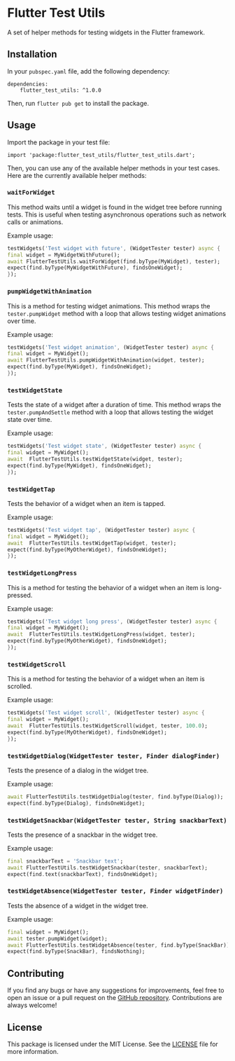 

# Flutter Test Utils

A set of helper methods for testing widgets in the Flutter framework.

## Installation

In your `pubspec.yaml` file, add the following dependency:



``` 
dependencies: 
    flutter_test_utils: ^1.0.0
```   
    
Then, run `flutter pub get` to install the package.

## Usage

Import the package in your test file:


`import 'package:flutter_test_utils/flutter_test_utils.dart';`

Then, you can use any of the available helper methods in your test cases. Here are the currently available helper methods:

### `waitForWidget`

This method waits until a widget is found in the widget tree before running tests. This is useful when testing asynchronous operations such as network calls or animations.

Example usage:

```dart  
testWidgets('Test widget with future', (WidgetTester tester) async { 
final widget = MyWidgetWithFuture(); 
await FlutterTestUtils.waitForWidget(find.byType(MyWidget), tester);  
expect(find.byType(MyWidgetWithFuture), findsOneWidget); 
});  
```  

### `pumpWidgetWithAnimation`

This is a method for testing widget animations. This method wraps the `tester.pumpWidget` method with a loop that allows testing widget animations over time.

Example usage:

```dart  
testWidgets('Test widget animation', (WidgetTester tester) async { 
final widget = MyWidget(); 
await FlutterTestUtils.pumpWidgetWithAnimation(widget, tester); 
expect(find.byType(MyWidget), findsOneWidget); 
});  
```  

### `testWidgetState`
Tests the state of a widget after a duration of time. This method wraps the `tester.pumpAndSettle` method with a loop that allows testing the widget state over time.

Example usage:

```dart  
testWidgets('Test widget state', (WidgetTester tester) async { 
final widget = MyWidget(); 
await  FlutterTestUtils.testWidgetState(widget, tester); 
expect(find.byType(MyWidget), findsOneWidget); 
});  
```  

### `testWidgetTap`
Tests the behavior of a widget when an item is tapped.

Example usage:

```dart  
testWidgets('Test widget tap', (WidgetTester tester) async { 
final widget = MyWidget(); 
await  FlutterTestUtils.testWidgetTap(widget, tester); 
expect(find.byType(MyOtherWidget), findsOneWidget); 
});  
```  

### `testWidgetLongPress`
This is a method for testing the behavior of a widget when an item is long-pressed.

Example usage:

```dart  
testWidgets('Test widget long press', (WidgetTester tester) async { 
final widget = MyWidget(); 
await  FlutterTestUtils.testWidgetLongPress(widget, tester); 
expect(find.byType(MyOtherWidget), findsOneWidget); 
});  
```  

### `testWidgetScroll`
This is a method for testing the behavior of a widget when an item is scrolled.

Example usage:

```dart  
testWidgets('Test widget scroll', (WidgetTester tester) async { 
final widget = MyWidget(); 
await  FlutterTestUtils.testWidgetScroll(widget, tester, 100.0); 
expect(find.byType(MyOtherWidget), findsOneWidget); 
});  
```  

### `testWidgetDialog(WidgetTester tester, Finder dialogFinder)`

Tests the presence of a dialog in the widget tree.

Example usage:

```dart  
await FlutterTestUtils.testWidgetDialog(tester, find.byType(Dialog));  
expect(find.byType(Dialog), findsOneWidget);  
```  

### `testWidgetSnackbar(WidgetTester tester, String snackbarText)`

Tests the presence of a snackbar in the widget tree.

Example usage:

```dart  
final snackbarText = 'Snackbar text';  
await FlutterTestUtils.testWidgetSnackbar(tester, snackbarText);  
expect(find.text(snackbarText), findsOneWidget);  
```  

### `testWidgetAbsence(WidgetTester tester, Finder widgetFinder)`

Tests the absence of a widget in the widget tree.

Example usage:


```dart  
final widget = MyWidget();  
await tester.pumpWidget(widget);  
await FlutterTestUtils.testWidgetAbsence(tester, find.byType(SnackBar));  
expect(find.byType(SnackBar), findsNothing);  
```  

## Contributing

If you find any bugs or have any suggestions for improvements, feel free to open an issue or a pull request on the [GitHub repository](https://github.com/cyenite/flutter_test_utils). Contributions are always welcome!

## License

This package is licensed under the MIT License. See the [LICENSE](https://github.com/cyenite/flutter_test_utils/blob/main/LICENSE) file for more information.